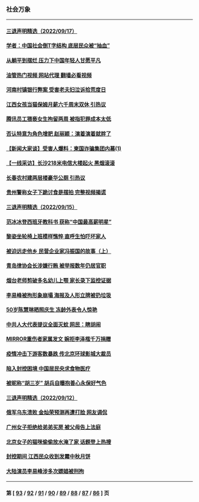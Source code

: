 ### 社会万象
---
#### [三退声明精选（2022/09/17）](../../pages/ncid282/n13827718.md?09190045) 
#### [学者：中国社会倒T字结构 底层民众被“抽血”](../../pages/ncid282/n13827134.md?09190045) 
#### [从躺平到摆烂 压力下中国年轻人甘愿平凡](../../pages/ncid282/n13827295.md?09190045) 
#### [油管热门视频 网站代理 翻墙必看视频](http://209.222.30.114:81/youtube.html?09190045)
#### [河南村镇银行弊案 受害老夫妇泣诉拾荒度日](../../pages/ncid282/n13827124.md?09190045) 
#### [江西女孩当猫保姆月薪六千周末双休 引热议](../../pages/ncid282/n13827071.md?09190045) 
#### [腾讯员工猥亵女生拘留两周 被指犯罪成本太低](../../pages/ncid282/n13826988.md?09190045) 
#### [否认特意为角色增肥 赵丽颖：演着演着就胖了](../../pages/ncid282/n13826825.md?09190045) 
#### [【新闻大家谈】受害人爆料：柬国诈骗集团内幕(1)](../../pages/ncid282/n13826298.md?09190045) 
#### [【一线采访】长沙218米电信大楼起火 黑烟滚滚](../../pages/ncid282/n13826437.md?09190045) 
#### [长春农村建两层楼豪华公厕 引热议](../../pages/ncid282/n13826320.md?09190045) 
#### [贵州警称女子下跪讨食是摆拍 完整视频揭谎](../../pages/ncid282/n13826144.md?09190045) 
#### [三退声明精选（2022/09/15）](../../pages/ncid282/n13826246.md?09190045) 
#### [范冰冰登西班牙教科书 获称“中国最高薪明星”](../../pages/ncid282/n13825943.md?09190045) 
#### [黎姿坐轮椅上班模样憔悴 直呼生怕吓坏家人](../../pages/ncid282/n13826012.md?09190045) 
#### [被迫远走他乡 民营企业家冯振国的故事（上）](../../pages/ncid282/n13825489.md?09190045) 
#### [青岛律协会长涉嫌行贿 被举报数年仍居官职](../../pages/ncid282/n13825670.md?09190045) 
#### [烟台老师剪破多名幼儿上颚 家长录下监控证据](../../pages/ncid282/n13825668.md?09190045) 
#### [李易峰被拘形象崩塌 海报及人形立牌被扔垃圾](../../pages/ncid282/n13825175.md?09190045) 
#### [50岁陈慧琳晒照庆生 冻龄外表令人惊艳](../../pages/ncid282/n13824346.md?09190045) 
#### [中共人大代表提议全面灭蚊 网民：瞎胡闹](../../pages/ncid282/n13824796.md?09190045) 
#### [MIRROR重伤者家属发文 婉拒李泽楷千万捐赠](../../pages/ncid282/n13824409.md?09190045) 
#### [疫情冲击下游客数暴跌 传北京环球影城大裁员](../../pages/ncid282/n13823898.md?09190045) 
#### [陷入封控困境 中国居民央求食物医疗](../../pages/ncid282/n13823589.md?09190045) 
#### [被昵称“胡三岁” 胡兵自曝抱善心永保好气色](../../pages/ncid282/n13823595.md?09190045) 
#### [三退声明精选（2022/09/12）](../../pages/ncid282/n13823745.md?09190045) 
#### [俄军乌东溃败 金灿荣预测再遭打脸 网友调侃](../../pages/ncid282/n13823351.md?09190045) 
#### [广州女子拒绝给弟弟买房 被父母告上法庭](../../pages/ncid282/n13823195.md?09190045) 
#### [北京女子的猫咪偷偷放水淹了家 话题登上热搜](../../pages/ncid282/n13823152.md?09190045) 
#### [封控期间 江西民众收到发霉中秋月饼](../../pages/ncid282/n13823109.md?09190045) 
#### [大陆演员李易峰涉多次嫖娼被刑拘](../../pages/ncid282/n13822520.md?09190045) 

---
#### 第 [ [93](./93.md?09190045) / [92](./92.md?09190045) / [91](./91.md?09190045) / [90](./90.md?09190045) / [89](./89.md?09190045) / [88](./88.md?09190045) / [87](./87.md?09190045) / [86](./86.md?09190045) ] 页
